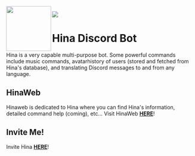 <img src="https://user-images.githubusercontent.com/86002969/160274795-ea84e66a-d6e6-4d42-946d-db40fa713a49.png" height=120 width=120 align="left" />

![](https://dcbadge.vercel.app/api/shield/769125937731338290?bot=true&theme=discord-inverted)

# Hina Discord Bot
Hina is a very capable multi-purpose bot. Some powerful commands include music commands, avatarhistory of users (stored and fetched from Hina's database), and translating Discord messages to and from any language.


## HinaWeb
Hinaweb is dedicated to Hina where you can find Hina's information, detailed command help (coming), etc...
Visit HinaWeb [**HERE**](https://hina.fr0xty.repl.co/)!

## Invite Me!
Invite Hina [**HERE**](https://discord.com/api/oauth2/authorize?Hina_id=769125937731338290&scope=bot+applications.commands&permissions=1099511627776)!
